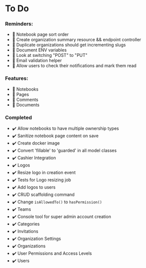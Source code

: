 # To Do

### Reminders:

+ :black_square_button: Notebook page sort order
+ :black_square_button: Create organization summary resource && endpoint controller
+ :black_square_button: Duplicate organizations should get incrementing slugs
+ :black_square_button: Document ENV variables
+ :black_square_button: Look at switching "POST" to "PUT"
+ :black_square_button: Email validation helper
+ :black_square_button: Allow users to check their notifications and mark them read

### Features:

+ :black_square_button: Notebooks
+ :black_square_button: Pages
+ :black_square_button: Comments
+ :black_square_button: Documents

### Completed

+ :heavy_check_mark: Allow notebooks to have multiple ownership types
+ :heavy_check_mark: Sanitize notebook page content on save
+ :heavy_check_mark: Create docker image
+ :heavy_check_mark: Convert 'fillable' to 'guarded' in all model classes
+ :heavy_check_mark: Cashier Integration
+ :heavy_check_mark: Logos
+ :heavy_check_mark: Resize logo in creation event
+ :heavy_check_mark: Tests for Logo resizing job
+ :heavy_check_mark: Add logos to users
+ :heavy_check_mark: CRUD scaffolding command
+ :heavy_check_mark: Change `isAllowedTo()` to `hasPermission()`
+ :heavy_check_mark: Teams
+ :heavy_check_mark: Console tool for super admin account creation
+ :heavy_check_mark: Categories
+ :heavy_check_mark: Invitations
+ :heavy_check_mark: Organization Settings
+ :heavy_check_mark: Organizations
+ :heavy_check_mark: User Permissions and Access Levels
+ :heavy_check_mark: Users
